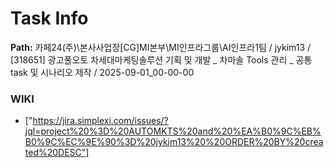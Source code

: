 # Task Info

**Path:** 카페24(주)\본사사업장\[CG]MI본부\MI인프라그룹\AI인프라1팀 / jykim13 / [318651] 광고풀오토 차세대마케팅솔루션 기획 및 개발 _ 차마솔 Tools 관리 _ 공통 task 및 시나리오 제작 / 2025-09-01_00-00-00

### WIKI
- ["https://jira.simplexi.com/issues/?jql=project%20%3D%20AUTOMKTS%20and%20%EA%B0%9C%EB%B0%9C%EC%9E%90%3D%20jykim13%20%20ORDER%20BY%20created%20DESC"]

